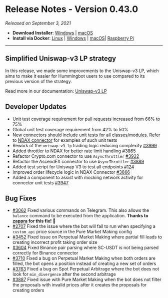 # Release Notes - Version 0.43.0

*Released on September 3, 2021*

- **Download Installer**: [Windows](https://dist.hummingbot.io/hummingbot_v0.43.0_setup.exe) | [macOS](https://dist.hummingbot.io/hummingbot_v0.43.0.dmg)
- **Install via Docker**: [Linux](/installation/docker/#linuxubuntu) | [Windows](/installation/docker/#windows) | [macOS](/installation/docker/#macos)| [Raspberry Pi](/installation/raspberry-pi/#install-via-docker)
---

## Simplified Uniswap-v3 LP strategy

In this release, we made some improvements to the Uniswap-v3 LP, which aims to make it easier for Hummingbot users to use compared to its previous version of the strategy.

Read more in our documentation: [Uniswap-v3 LP](/strategies/uniswap-v3-lp)


## Developer Updates

- Unit test coverage requirement for pull requests increased from 66% to 75%
- Global unit test coverage requirement from 42% to 50%
- New connectors should include unit tests for all classes/modules. Refer to [NDAX connector](https://github.com/hummingbot/hummingbot/tree/master/test/hummingbot/connector/exchange/ndax) for examples of such unit tests
- Rework of the `uniswap_v3_lp` trading logic reducing complexity [#3999](https://github.com/hummingbot/hummingbot/issues/3999)
- Added throttler to NDAX for better rate limit handling [#3865](https://github.com/hummingbot/hummingbot/issues/3865)
- Refactor Crypto.com connector to use `AsyncThrottler` [#3922](https://github.com/hummingbot/hummingbot/pull/3922)
- Refactor the AscendEX connector to use `AsyncThrottler` [#3889](https://github.com/hummingbot/hummingbot/issues/3889)
- Added test script for Uniswap V3 to test all endpoints [#124](https://github.com/CoinAlpha/gateway-api/issues/124)
- Improved order lifecycle logic in NDAX Connector [#3866](https://github.com/hummingbot/hummingbot/issues/3866)
- Added a component to assist with mocking network activity for connector unit tests [#3947](https://github.com/hummingbot/hummingbot/issues/3947)


## Bug Fixes

- [#3062](https://github.com/hummingbot/hummingbot/issues/3062) Fixed various commands on Telegram. This also allows the `balance` command to be executed from the application. **Thanks to [zappra](https://github.com/zappra) for this fix! 🙏**
- [#2707](https://github.com/hummingbot/hummingbot/issues/2707) Fixed the issue where the bot will fail to run when specifying a `custom_api` price source in the Pure Market Making config
- [#3452](https://github.com/hummingbot/hummingbot/issues/3452) Fixed issue on Perpetual Market Making where partial fill leads to creating incorrect profit taking order size
- [#3604](https://github.com/hummingbot/hummingbot/issues/3604) Fixed Binance pair parsing where SC-USDT is not being parsed correctly for Binance connector
- [#3710](https://github.com/hummingbot/hummingbot/issues/3710) Fixed a bug on Perpetual Market Making when both orders are filled, the bot opens a position instead of creating a new set of orders
- [#3763](https://github.com/hummingbot/hummingbot/issues/3763) Fixed a bug on Spot Perpetual Arbitrage where the bot does not look for `min_divergence` after the second arbitrage
- [#3887](https://github.com/hummingbot/hummingbot/issues/3887) Fixed issue with Pure Market Making when the bot does not filter the proposals with invalid prices after it creates the proposals for creating orders